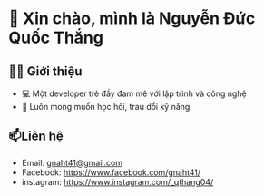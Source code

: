 # 👋 Xin chào, mình là Nguyễn Đức Quốc Thắng  

## 🧑‍💻 Giới thiệu
- 💻 Một developer trẻ đầy đam mê với lập trình và công nghệ  
- 🚀 Luôn mong muốn học hỏi, trau dồi kỹ năng

## 📫Liên hệ
- Email: gnaht41@gmail.com  
- Facebook: https://www.facebook.com/gnaht41/
- instagram: https://www.instagram.com/_qthang04/
